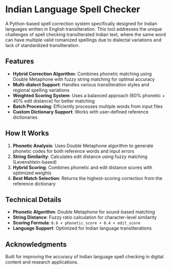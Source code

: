# Indian Language Spell Checker

A Python-based spell correction system specifically designed for Indian languages written in English transliteration. This tool addresses the unique challenges of spell checking transliterated Indian text, where the same word can have multiple valid romanized spellings due to dialectal variations and lack of standardized transliteration.

## Features

- **Hybrid Correction Algorithm**: Combines phonetic matching using Double Metaphone with fuzzy string matching for optimal accuracy
- **Multi-dialect Support**: Handles various transliteration styles and regional spelling variations
- **Weighted Scoring System**: Uses a balanced approach (60% phonetic + 40% edit distance) for better matching
- **Batch Processing**: Efficiently processes multiple words from input files
- **Custom Dictionary Support**: Works with user-defined reference dictionaries

## How It Works

1. **Phonetic Analysis**: Uses Double Metaphone algorithm to generate phonetic codes for both reference words and input errors
2. **String Similarity**: Calculates edit distance using fuzzy matching (Levenshtein-based)
3. **Hybrid Scoring**: Combines phonetic and edit distance scores with optimized weights
4. **Best Match Selection**: Returns the highest-scoring correction from the reference dictionary


## Technical Details

- **Phonetic Algorithm**: Double Metaphone for sound-based matching
- **String Distance**: Fuzzy ratio calculation for character-level similarity
- **Scoring Formula**: `0.6 × phonetic_score + 0.4 × edit_score`
- **Language Support**: Optimized for Indian language transliterations

## Acknowledgments

Built for improving the accuracy of Indian language spell checking in digital content and research applications.

